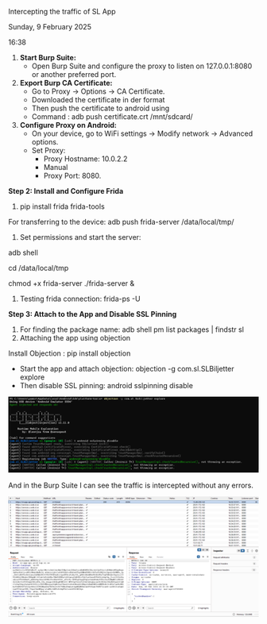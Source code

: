Intercepting the traffic of SL App

Sunday, 9 February 2025

16:38

1.  **Start Burp Suite:**
    -   Open Burp Suite and configure the proxy to listen on 127.0.0.1:8080 or another preferred port.
2.  **Export Burp CA Certificate:**
    -   Go to Proxy → Options → CA Certificate.
    -   Downloaded the certificate in der format
    -   Then push the certificate to android using
    -   Command : adb push certificate.crt /mnt/sdcard/
3.  **Configure Proxy on Android:**
    -   On your device, go to WiFi settings → Modify network → Advanced options.
    -   Set Proxy:
        -   Proxy Hostname: 10.0.2.2
        -   Manual
        -   Proxy Port: 8080.

**Step 2: Install and Configure Frida**

1.  pip install frida frida-tools

For transferring to the device: adb push frida-server /data/local/tmp/

1.  Set permissions and start the server:

adb shell

cd /data/local/tmp

chmod +x frida-server ./frida-server &

1.  Testing frida connection: frida-ps -U

**Step 3: Attach to the App and Disable SSL Pinning**

1.  For finding the package name: adb shell pm list packages \| findstr sl
1.  Attaching the app using objection

Install Objection : pip install objection

-   Start the app and attach objection: objection -g com.sl.SLBiljetter explore
-   Then disable SSL pinning: android sslpinning disable

![](media/f4ba83a14ec4ff123818f056f498741d.png)

And in the Burp Suite I can see the traffic is intercepted without any errors.

![](media/03783462d87b61e471d3dcc7d892dd86.png)
